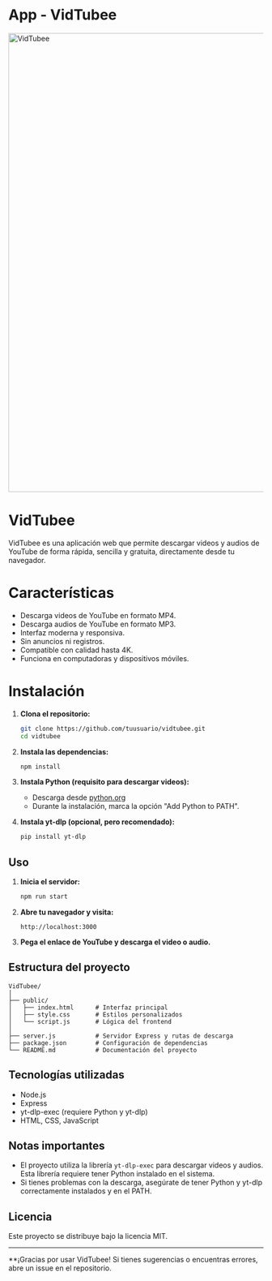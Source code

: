 <h1> App - VidTubee</h1>
<img width="1917" height="905" alt="VidTubee" src="https://github.com/user-attachments/assets/d15927f9-e80b-47ac-99cb-0fc3576acb7e" />


<h1>VidTubee</h1>

VidTubee es una aplicación web que permite descargar videos y audios de YouTube de forma rápida, sencilla y gratuita, directamente desde tu navegador.

<h1>Características</h1>

- Descarga videos de YouTube en formato MP4.
- Descarga audios de YouTube en formato MP3.
- Interfaz moderna y responsiva.
- Sin anuncios ni registros.
- Compatible con calidad hasta 4K.
- Funciona en computadoras y dispositivos móviles.

<h1>Instalación</h1>

1. **Clona el repositorio:**
   ```bash
   git clone https://github.com/tuusuario/vidtubee.git
   cd vidtubee
   ```

2. **Instala las dependencias:**
   ```bash
   npm install
   ```

3. **Instala Python (requisito para descargar videos):**
   - Descarga desde [python.org](https://www.python.org/downloads/windows/)
   - Durante la instalación, marca la opción "Add Python to PATH".

4. **Instala yt-dlp (opcional, pero recomendado):**
   ```bash
   pip install yt-dlp
   ```

## Uso

1. **Inicia el servidor:**
   ```bash
   npm run start
   ```
2. **Abre tu navegador y visita:**
   ```
   http://localhost:3000
   ```

3. **Pega el enlace de YouTube y descarga el video o audio.**

## Estructura del proyecto

```
VidTubee/
│
├── public/
│   ├── index.html      # Interfaz principal
│   ├── style.css       # Estilos personalizados
│   └── script.js       # Lógica del frontend
│
├── server.js           # Servidor Express y rutas de descarga
├── package.json        # Configuración de dependencias
└── README.md           # Documentación del proyecto
```

## Tecnologías utilizadas

- Node.js
- Express
- yt-dlp-exec (requiere Python y yt-dlp)
- HTML, CSS, JavaScript

## Notas importantes

- El proyecto utiliza la librería `yt-dlp-exec` para descargar videos y audios. Esta librería requiere tener Python instalado en el sistema.
- Si tienes problemas con la descarga, asegúrate de tener Python y yt-dlp correctamente instalados y en el PATH.

## Licencia

Este proyecto se distribuye bajo la licencia MIT.

---

**¡Gracias por usar VidTubee! Si tienes sugerencias o encuentras errores, abre un issue en el repositorio.
